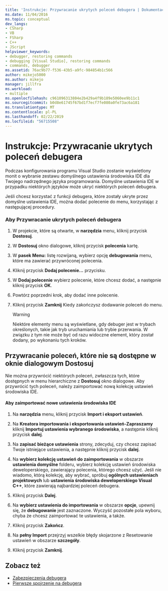 ```yaml
---
title: 'Instrukcje: Przywracanie ukrytych poleceń debugera | Dokumentacja firmy Microsoft'
ms.date: 11/04/2016
ms.topic: conceptual
dev_langs:
- CSharp
- VB
- FSharp
- C++
- JScript
helpviewer_keywords:
- debugger, restoring commands
- debugging [Visual Studio], restoring commands
- commands, debugger
ms.assetid: 76ac9b77-f536-43b5-a9fc-984854b1c566
author: mikejo5000
ms.author: mikejo
manager: jillfra
ms.workload:
- multiple
ms.openlocfilehash: c961096313804e2b429a4f9b189e5060ee9b11c1
ms.sourcegitcommit: b0d8e61745f67bd1f7ecf7fe080a0fe73ac6a181
ms.translationtype: MT
ms.contentlocale: pl-PL
ms.lasthandoff: 02/22/2019
ms.locfileid: "56715508"
---
```

# <a name="how-to-restore-hidden-debugger-commands"></a>Instrukcje: Przywracanie ukrytych poleceń debugera
Podczas konfigurowania programu Visual Studio zostanie wyświetlony monit o wybranie zestawu domyślnego ustawienia środowiska IDE dla Twojego nadrzędnego języka programowania. Domyślne ustawienia IDE w przypadku niektórych języków może ukryć niektórych poleceń debugera.

 Jeśli chcesz korzystać z funkcji debugera, które zostały ukryte przez domyślne ustawienia IDE, można dodać polecenie do menu, korzystając z następującej procedury.

### <a name="to-restore-hidden-debugger-commands"></a>Aby Przywracanie ukrytych poleceń debugera

1.  W projekcie, które są otwarte, w **narzędzia** menu, kliknij przycisk **Dostosuj**.

2.  W **Dostosuj** okno dialogowe, kliknij przycisk **polecenia** kartę.

3.  W **pasek Menu:** listę rozwijaną, wybierz opcję **debugowania** menu, które ma zawierać przywróconej polecenia.

4.  Kliknij przycisk **Dodaj polecenie...**  przycisku.

5.  W **Dodaj polecenie** wybierz polecenie, które chcesz dodać, a następnie kliknij przycisk **OK**.

6.  Powtórz poprzedni krok, aby dodać inne polecenie.

7.  Kliknij przycisk **Zamknij** Kiedy zakończysz dodawanie poleceń do menu.

    > [!WARNING]
    >  Niektóre elementy menu są wyświetlane, gdy debuger jest w trybach określonych, takie jak tryb uruchamiania lub trybie przerwania. W związku z tym nie może być od razu widoczne element, który został dodany, po wykonaniu tych kroków.

## <a name="restoring-commands-not-available-from-the-customize-dialog-box"></a>Przywracanie poleceń, które nie są dostępne w oknie dialogowym Dostosuj
 Nie można przywrócić niektórych poleceń, zwłaszcza tych, które dostępnych w menu hierarchiczne z **Dostosuj** okno dialogowe. Aby przywrócić tych poleceń, należy zaimportować nową kolekcję ustawień środowiska IDE.

#### <a name="to-import-new-ide-settings"></a>Aby zaimportować nowe ustawienia środowiska IDE

1.  Na **narzędzia** menu, kliknij przycisk **Import i eksport ustawień**.

2.  Na **Kreatora importowania i eksportowania ustawień-Zapraszamy** kliknij **Importuj ustawienia wybranego środowiska**, a następnie kliknij przycisk **dalej**.

3.  Na **zapisać bieżące ustawienia** strony, zdecyduj, czy chcesz zapisać Twoje istniejące ustawienia, a następnie kliknij przycisk **dalej**.

4.  Na **wybierz kolekcję ustawień do zaimportowania** w obszarze **ustawienia domyślne** folderu, wybierz kolekcję ustawień środowiska deweloperskiego, zawierający polecenia, którego chcesz użyć. Jeśli nie wiadomo, którą kolekcję, aby wybrać, spróbuj **ogólnych ustawieniach projektowych** lub **ustawienia środowiska deweloperskiego Visual C++**, które zawierają najbardziej poleceń debugera.

5.  Kliknij przycisk **Dalej**.

6.  Na **wybierz ustawienia do importowania** w obszarze **opcje**, upewnij się, że **debugowanie** jest zaznaczone. Wyczyść pozostałe pola wyboru, chyba że chcesz zaimportować te ustawienia, a także.

7.  Kliknij przycisk **Zakończ**.

8.  Na **pełny Import** przejrzyj wszelkie błędy skojarzone z Resetowanie ustawień w obszarze **szczegóły**.

9. Kliknij przycisk **Zamknij**.

## <a name="see-also"></a>Zobacz też
- [Zabezpieczenia debugera](../debugger/debugger-security.md)
- [Pierwsze spojrzenie na debugera](../debugger/debugger-feature-tour.md)